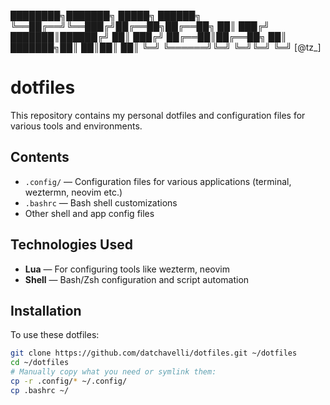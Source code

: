 ████████╗███████╗ █████╗ ██████╗
╚══██╔══╝╚══███╔╝██╔══██╗██╔══██╗
██║ ███╔╝ ███████║██████╔╝
██║ ███╔╝ ██╔══██║██╔══██╗
██║ ███████╗██║ ██║██║ ██║
╚═╝ ╚══════╝╚═╝ ╚═╝╚═╝ ╚═╝
[@tz_]

# dotfiles

This repository contains my personal dotfiles and configuration files for various tools and environments.

## Contents

- `.config/` — Configuration files for various applications (terminal, weztermn, neovim etc.)
- `.bashrc` — Bash shell customizations
- Other shell and app config files

## Technologies Used

- **Lua** — For configuring tools like wezterm, neovim
- **Shell** — Bash/Zsh configuration and script automation

## Installation

To use these dotfiles:

```bash
git clone https://github.com/datchavelli/dotfiles.git ~/dotfiles
cd ~/dotfiles
# Manually copy what you need or symlink them:
cp -r .config/* ~/.config/
cp .bashrc ~/
```
